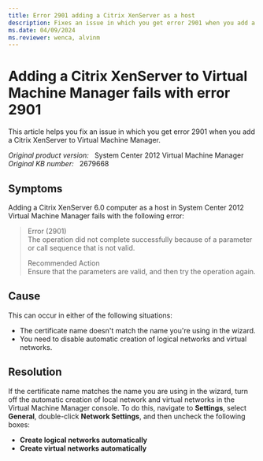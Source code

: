```yaml
---
title: Error 2901 adding a Citrix XenServer as a host
description: Fixes an issue in which you get error 2901 when you add a Citrix XenServer to Virtual Machine Manager.
ms.date: 04/09/2024
ms.reviewer: wenca, alvinm
---
```

# Adding a Citrix XenServer to Virtual Machine Manager fails with error 2901

This article helps you fix an issue in which you get error 2901 when you add a Citrix XenServer to Virtual Machine Manager.

_Original product version:_ &nbsp; System Center 2012 Virtual Machine Manager  
_Original KB number:_ &nbsp; 2679668

## Symptoms

Adding a Citrix XenServer 6.0 computer as a host in System Center 2012 Virtual Machine Manager fails with the following error:

> Error (2901)  
> The operation did not complete successfully because of a parameter or call sequence that is not valid.
>
> Recommended Action  
> Ensure that the parameters are valid, and then try the operation again.

## Cause

This can occur in either of the following situations:

- The certificate name doesn't match the name you're using in the wizard.
- You need to disable automatic creation of logical networks and virtual networks.

## Resolution

If the certificate name matches the name you are using in the wizard, turn off the automatic creation of local network and virtual networks in the Virtual Machine Manager console. To do this, navigate to **Settings**, select **General**, double-click **Network Settings**, and then uncheck the following boxes:

- **Create logical networks automatically**  
- **Create virtual networks automatically**
